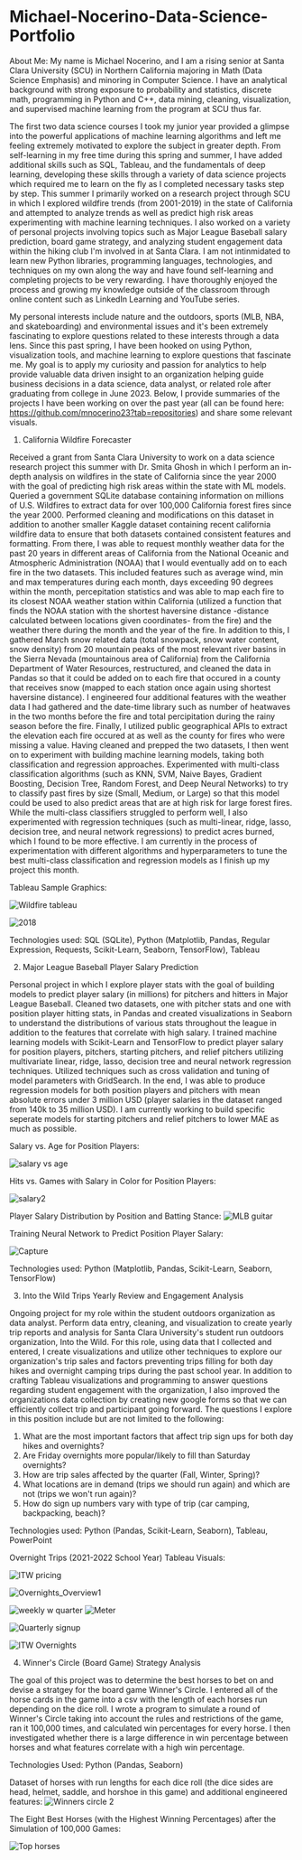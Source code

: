 # Michael-Nocerino-Data-Science-Portfolio


About Me:
My name is Michael Nocerino, and I am a rising senior at Santa Clara University (SCU) in Northern California majoring in Math (Data Science Emphasis) and minoring in Computer Science. I have an analytical background with strong exposure to probability and statistics, discrete math, programming in Python and C++, data mining, cleaning, visualization, and supervised machine learning from the program at SCU thus far.

The first two data science courses I took my junior year provided a glimpse into the powerful applications of machine learning algorithms and left me feeling extremely motivated to explore the subject in greater depth. From self-learning in my free time during this spring and summer, I have added additional skills such as SQL, Tableau, and the fundamentals of deep learning, developing these skills through a variety of data science projects which required me to learn on the fly as I completed necessary tasks step by step. This summer I primarily worked on a research project through SCU in which I explored wildfire trends (from 2001-2019) in the state of California and attempted to analyze trends as well as predict high risk areas experimenting with machine learning techniques. I also worked on a variety of personal projects involving topics such as Major League Baseball salary prediction, board game strategy, and analyzing student engagement data within the hiking club I'm involved in at Santa Clara. I am not intinmidated to learn new Python libraries, programming languages, technologies, and techniques on my own along the way and have found self-learning and completing projects to be very rewarding. I have thoroughly enjoyed the process and growing my knowledge outside of the classroom through online content such as LinkedIn Learning and YouTube series.

My personal interests include nature and the outdoors, sports (MLB, NBA, and skateboarding) and environmental issues and it's been extremely fascinating to explore questions related to these interests through a data lens. Since this past spring, I have been hooked on using Python, visualization tools, and machine learning to explore questions that fascinate me. My goal is to apply my curiosity and passion for analytics to help provide valuable data driven insight to an organization helping guide business decisions in a data science, data analyst, or related role after graduating from college in June 2023. Below, I provide summaries of the projects I have been working on over the past year (all can be found here: https://github.com/mnocerino23?tab=repositories) and share some relevant visuals.

1. California Wildfire Forecaster

Received a grant from Santa Clara University to work on a data science research project this summer with Dr. Smita Ghosh in which I perform an in-depth analysis on wildfires in the state of California since the year 2000 with the goal of predicting high risk areas within the state with ML models. Queried a government SQLite database containing information on millions of U.S. Wildfires to extract data for over 100,000 California forest fires since the year 2000. Performed cleaning and modifications on this dataset in addition to another smaller Kaggle dataset containing recent california wildfire data to ensure that both datasets contained consistent features and formatting. From there, I was able to request monthly weather data for the past 20 years in different areas of California from the National Oceanic and Atmospheric Administration (NOAA) that I would eventually add on to each fire in the two datasets. This included features such as average wind, min and max temperatures during each month, days exceeding 90 degrees within the month, percepitation statistics and was able to map each fire to its closest NOAA weather station within California (utilized a function that finds the NOAA station with the shortest haversine distance -distance calculated between locations given coordinates- from the fire) and the weather there during the month and the year of the fire. In addition to this, I gathered March snow related data (total snowpack, snow water content, snow density) from 20 mountain peaks of the most relevant river basins in the Sierra Nevada (mountainous area of California) from the California Department of Water Resources, restructured, and cleaned the data in Pandas so that it could be added on to each fire that occured in a county that receives snow (mapped to each station once again using shortest haversine distance). I engineered four additional features with the weather data I had gathered and the date-time library such as number of heatwaves in the two months before the fire and total percipitation during the rainy season before the fire. Finally, I utilized public geographical APIs to extract the elevation each fire occured at as well as the county for fires who were missing a value. Having cleaned and prepped the two datasets, I then went on to experiment with building machine learning models, taking both classification and regression approaches. Experimented with multi-class classification algorithms (such as KNN, SVM, Naive Bayes, Gradient Boosting, Decision Tree, Random Forest, and Deep Neural Networks) to try to classify past fires by size (Small, Medium, or Large) so that this model could be used to also predict areas that are at high risk for large forest fires. While the multi-class classifiers struggled to perform well, I also experimented with regression techniques (such as multi-linear, ridge, lasso, decision tree, and neural network regressions) to predict acres burned, which I found to be more effective. I am currently in the process of experimentation with different algorithms and hyperparameters to tune the best multi-class classification and regression models as I finish up my project this month.


Tableau Sample Graphics: 

![Wildfire tableau](https://user-images.githubusercontent.com/81653555/185754770-53419d59-2baa-4692-8388-d0db30ee0ba1.JPG)

![2018](https://user-images.githubusercontent.com/81653555/185754850-a59e0032-f082-491c-bcc4-83061b03cf78.JPG)


Technologies used: SQL (SQLite), Python (Matplotlib, Pandas, Regular Expression, Requests, Scikit-Learn, Seaborn, TensorFlow), Tableau


2. Major League Baseball Player Salary Prediction

Personal project in which I explore player stats with the goal of building models to predict player salary (in millions) for pitchers and hitters in Major League Baseball. Cleaned two datasets, one with pitcher stats and one with position player hitting stats, in Pandas and created visualizations in Seaborn to understand the distributions of various stats throughout the league in addition to the features that correlate with high salary. I trained machine learning models with Scikit-Learn and TensorFlow to predict player salary for position players, pitchers, starting pitchers, and relief pitchers utilizing multivariate linear, ridge, lasso, decision tree and neural network regression techniques. Utilized techniques such as cross validation and tuning of model parameters with GridSearch. In the end, I was able to produce regression models for both position players and pitchers with mean absolute errors under 3 million USD (player salaries in the dataset ranged from 140k to 35 million USD). I am currently working to build specific seperate models for starting pitchers and relief pitchers to lower MAE as much as possible.

Salary vs. Age for Position Players:


![salary vs age](https://user-images.githubusercontent.com/81653555/183914933-a449e935-93e6-4801-a2ec-2cc8792291e0.JPG)

Hits vs. Games with Salary in Color for Position Players:



![salary2](https://user-images.githubusercontent.com/81653555/185754950-e19d6d71-bd40-47e7-a36e-0d59063b4cb1.JPG)

Player Salary Distribution by Position and Batting Stance:
![MLB guitar](https://user-images.githubusercontent.com/81653555/183914333-947a77ec-bd28-44bd-8ba9-71fb7c973002.JPG)

Training Neural Network to Predict Position Player Salary:


![Capture](https://user-images.githubusercontent.com/81653555/184680718-e63126d7-98be-47c8-9352-097299da4c4a.JPG)


Technologies used: Python (Matplotlib, Pandas, Scikit-Learn, Seaborn, TensorFlow)


3. Into the Wild Trips Yearly Review and Engagement Analysis

Ongoing project for my role within the student outdoors organization as data analyst. Perform data entry, cleaning, and visualization to create yearly trip reports and  analysis for Santa Clara University's student run outdoors organization, Into the Wild. For this role, using data that I collected and entered, I create visualizations and utilize other techniques to explore our organization's trip sales and factors preventing trips filling for both day hikes and overnight camping trips during the past school year. In addition to crafting Tableau visualizations and programming to answer questions regarding student engagement with the organization, I also improved the organizations data collection by creating new google forms so that we can efficiently collect trip and participant going forward. The questions I explore in this position include but are not limited to the following:

1. What are the most important factors that affect trip sign ups for both day hikes and overnights?
2. Are Friday overnights more popular/likely to fill than Saturday overnights?
3. How are trip sales affected by the quarter (Fall, Winter, Spring)?
4. What locations are in demand (trips we should run again) and which are not (trips we won't run again)?
5. How do sign up numbers vary with type of trip (car camping, backpacking, beach)?

Technologies used: Python (Pandas, Scikit-Learn, Seaborn), Tableau, PowerPoint








Overnight Trips (2021-2022 School Year) Tableau Visuals:

![ITW pricing](https://user-images.githubusercontent.com/81653555/183909840-ccf350ed-28cf-4363-9750-17e03fa7e1d5.JPG)

![Overnights_Overview1](https://user-images.githubusercontent.com/81653555/183911802-d06aa820-c1ef-41df-9761-e53cff58b948.JPG)

![weekly w quarter](https://user-images.githubusercontent.com/81653555/183911830-96ca4ae0-e138-4b7b-8fa3-1e30b4d70cf9.JPG)
![Meter](https://user-images.githubusercontent.com/81653555/183912457-17718c03-de41-443f-b7e9-2669e5845cde.JPG)


![Quarterly signup](https://user-images.githubusercontent.com/81653555/183912019-c2e073be-4a85-4e4f-88e0-f4156d9b1423.JPG)

![ITW Overnights](https://user-images.githubusercontent.com/81653555/185755871-ecee4642-e88a-4bd8-a8e0-cee017f0a224.JPG)


4. Winner's Circle (Board Game) Strategy Analysis

The goal of this project was to determine the best horses to bet on and devise a stratgey for the board game Winner's Circle. I entered all of the horse cards in the game into a csv with the length of each horses run depending on the dice roll. I wrote a program to simulate a round of Winner's Circle taking into account the rules and restrictions of the game, ran it 100,000 times, and calculated win percentages for every horse. I then investigated whether there is a large difference in win percentage between horses and what features correlate with a high win percentage. 

Technologies Used: Python (Pandas, Seaborn)

Dataset of horses with run lengths for each dice roll (the dice sides are head, helmet, saddle, and horshoe in this game) and additional engineered features:
![Winners circle 2](https://user-images.githubusercontent.com/81653555/183908365-f94bf29d-2a6b-4a1c-b5c3-e336a55014c0.JPG)

The Eight Best Horses (with the Highest Winning Percentages) after the Simulation of 100,000 Games:


![Top horses](https://user-images.githubusercontent.com/81653555/183915854-873cc95d-707c-4339-9a14-9009a792bab7.JPG)



